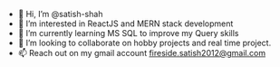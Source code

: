 - 👋 Hi, I’m @satish-shah
- 👀 I’m interested in ReactJS and MERN stack development
- 🌱 I’m currently learning MS SQL to improve my Query skills
- 💞️ I’m looking to collaborate on hobby projects and real time project.
- 📫 Reach out on my gmail account fireside.satish2012@gmail.com

<!---
satish-shah/satish-shah is a ✨ special ✨ repository because its `README.md` (this file) appears on your GitHub profile.
You can click the Preview link to take a look at your changes.
--->

